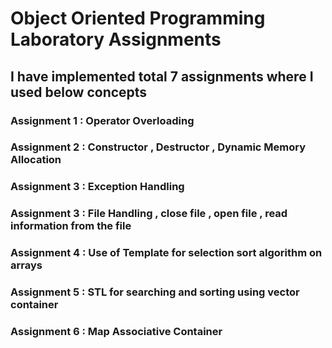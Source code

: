 # Object Oriented Programming Laboratory Assignments

## I have implemented total 7 assignments where I used below concepts 

### Assignment 1 : Operator Overloading 

### Assignment 2 : Constructor , Destructor , Dynamic Memory Allocation 

### Assignment 3 : Exception Handling

### Assignment 3 : File Handling , close file , open file , read information from the file 

### Assignment 4 : Use of Template for selection sort algorithm on arrays


### Assignment 5 : STL for searching and sorting using vector container 

### Assignment 6 : Map Associative Container 
